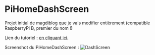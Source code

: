 # PiHomeDashScreen

Projet initial de magdiblog que je vais modifier entièrement (compatible RaspberryPi B, premier du nom !)

Lien du tutoriel : [en cliquant ici](https://github.com/Sigri44/Tutoriels/blob/master/tuto-linux-rpi-pihomedashscreen.md).

Screenshot du PiHomeDashScreen :
![DashScreen](https://img15.hostingpics.net/pics/642050dashscreenfinal.png)
